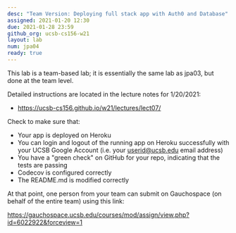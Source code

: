 ```yaml
---
desc: "Team Version: Deploying full stack app with Auth0 and Database"
assigned: 2021-01-20 12:30
due: 2021-01-28 23:59
github_org: ucsb-cs156-w21
layout: lab
num: jpa04
ready: true
---
```


This lab is a team-based lab; it is essentially the same lab as jpa03, but done at
the team level.


Detailed instructions are located in the lecture notes for 1/20/2021:
* <https://ucsb-cs156.github.io/w21/lectures/lect07/>


Check to make sure that:
* Your app is deployed on Heroku
* You can login and logout of the running app on Heroku successfully with your UCSB Google Account (i.e. your userid@ucsb.edu email address)
* You have a "green check" on GitHub for your repo, indicating that the tests are passing
* Codecov is configured correctly
* The README.md is modified correctly

At that point, one person from your team can submit on Gauchospace (on behalf of the entire team) using this link:

<https://gauchospace.ucsb.edu/courses/mod/assign/view.php?id=6022922&forceview=1>

